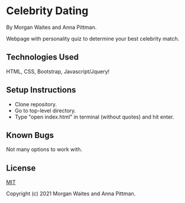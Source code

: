 # Celebrity Dating
By Morgan Waites and Anna Pittman.

Webpage with personality quiz to determine your best celebrity match.

## Technologies Used
HTML, CSS, Bootstrap, Javascript/Jquery!

## Setup Instructions
* Clone repository.
* Go to top-level directory.
* Type "open index.html" in terminal (without quotes) and hit enter.

## Known Bugs
Not many options to work with.

## License
[MIT](https://opensource.org/licenses/MIT)

Copyright (c) 2021 Morgan Waites and Anna Pittman.
